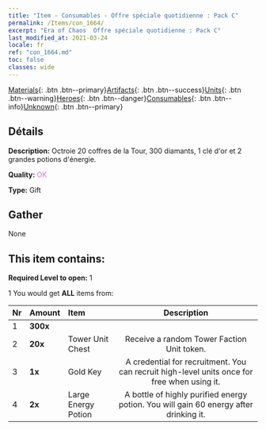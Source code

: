 ```yaml
---
title: "Item - Consumables - Offre spéciale quotidienne : Pack C"
permalink: /Items/con_1664/
excerpt: "Era of Chaos  Offre spéciale quotidienne : Pack C"
last_modified_at: 2021-03-24
locale: fr
ref: "con_1664.md"
toc: false
classes: wide
---
```

 [Materials](/fr/Items/){: .btn .btn--primary}[Artifacts](/fr/Items/Artifacts/){: .btn .btn--success}[Units](/fr/Items/Units/){: .btn .btn--warning}[Heroes](/fr/Items/Heroes/){: .btn .btn--danger}[Consumables](/fr/Items/Consumables/){: .btn .btn--info}[Unknown](/fr/Items/Unknown/){: .btn .btn--primary}

## Détails
 **Description:** Octroie 20 coffres de la Tour, 300 diamants, 1 clé d'or et 2 grandes potions d'énergie.

 **Quality:** <span style="color: #DA70D6">OK</span>

 **Type:** Gift

## Gather

  None

## This item contains:

 **Required Level to open:** 1

 1 You would get **ALL** items  from:

  | Nr | Amount |     Item    | Description |
  |:---|:-------|:------------|:-----------:|
  | 1 |  **300x** | <i class="fas fa-gem"/> |  | 
  | 2 |  **20x** | Tower Unit Chest | Receive a random Tower Faction Unit token.  | 
  | 3 |  **1x** | Gold Key | A credential for recruitment. You can recruit high-level units once for free when using it.  | 
  | 4 |  **2x** | Large Energy Potion | A bottle of highly purified energy potion. You will gain 60 energy after drinking it.  | 
